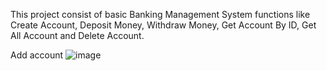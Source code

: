 This project consist of basic Banking Management System functions like Create Account, Deposit Money, Withdraw Money, Get Account By ID, Get All Account and Delete Account.

Add account
![image](https://github.com/user-attachments/assets/3d59379d-f638-4b82-a8d3-1ab0327505a5)
